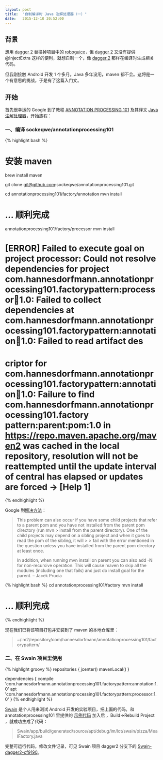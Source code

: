 ```yaml
---
layout: post
title:  "自制编译时 Java 注解处理器（一）"
date:   2015-12-10 20:52:00
---
```


## 背景

想用 [dagger 2] 替换掉项目中的 [roboguice]，但 [dagger 2] 又没有提供 @InjectExtra 这样的便利，就想自制一个，像 [dagger 2] 那样在编译时生成相关代码。

但我刚接触 Android 开发 1 个多月，Java 多年没用，maven 都不会。这将是一个有意思的挑战，于是有了这篇入门文。

## 开始

首先很幸运的 Google 到了教程 [ANNOTATION PROCESSING 101] 及其译文 [Java注解处理器]，开始旅程：

### 一、编译 sockeqwe/annotationprocessing101

{% highlight bash %}
# 安装 maven
brew install maven

git clone git@github.com:sockeqwe/annotationprocessing101.git

cd annotationprocessing101/factory/annotation
mvn install
# ... 顺利完成

annotationprocessing101/factory/processor
mvn install
# [ERROR] Failed to execute goal on project processor: Could not resolve dependencies for project com.hannesdorfmann.annotationprocessing101.factorypattern:processor:jar:1.0: Failed to collect dependencies at com.hannesdorfmann.annotationprocessing101.factorypattern:annotation:jar:1.0: Failed to read artifact des
# criptor for com.hannesdorfmann.annotationprocessing101.factorypattern:annotation:jar:1.0: Failure to find com.hannesdorfmann.annotationprocessing101.factory pattern:parent:pom:1.0 in https://repo.maven.apache.org/maven2 was cached in the local repository, resolution will not be reattempted until the update interval of central has elapsed or updates are forced -> [Help 1]
{% endhighlight %}

Google 到[解决方法](http://stackoverflow.com/questions/6642146/maven-failed-to-read-artifact-descriptor)：

> This problem can also occur if you have some child projects that refer to a parent pom and you have not installed from the parent pom directory (run mvn > install from the parent directory). One of the child projects may depend on a sibling project and when it goes to read the pom of the sibling, it will > > fail with the error mentioned in the question unless you have installed from the parent pom directory at least once.
>
> In addition, when running mvn install on parent you can also add -N for non-recursive operation. This will cause maven to skip all the modules (including one that fails) and just do install goal for the parent. – Jacek Prucia

{% highlight bash %}
cd annotationprocessing101/factory
mvn install
# ... 顺利完成
{% endhighlight %}

现在我们已将该项目打包并安装到了 maven 的本地仓库里：

> ~/.m2/repository/com/hannesdorfmann/annotationprocessing101/factorypattern/

### 二、在 Swain 项目里使用

{% highlight groovy %}
repositories {
    jcenter()
    mavenLocal()
}

dependencies {
    compile 'com.hannesdorfmann.annotationprocessing101.factorypattern:annotation:1.0'
    apt 'com.hannesdorfmann.annotationprocessing101.factorypattern:processor:1.0'
}
{% endhighlight %}

[Swain] 是个人用来测试 Android 开发的实验项目，把上面的代码，和 annotationprocessing101 里提供的 [示例代码](https://github.com/sockeqwe/annotationprocessing101/tree/master/factory-sample/pizzastore) 加入后 ，Build->Rebuild Project ，就成功生成了代码：

> Swain/app/build/generated/source/apt/debug/im/lot/swain/pizza/MealFactory.java

完整可运行代码，修改文件记录，可见 Swain 项目 dagger2 分支下的 [Swain-dagger2-cf9190]。

[ANNOTATION PROCESSING 101]: http://hannesdorfmann.com/annotation-processing/annotationprocessing101/
[Java注解处理器]: http://www.race604.com/annotation-processing/
[dagger 2]: https://github.com/google/dagger
[roboguice]: https://github.com/roboguice/roboguice
[Swain]: https://github.com/lotreal/Swain
[Swain-dagger2-cf9190]: https://github.com/lotreal/Swain/commit/cf919091a7ceed27dd12564e285a001bec0a02e2
